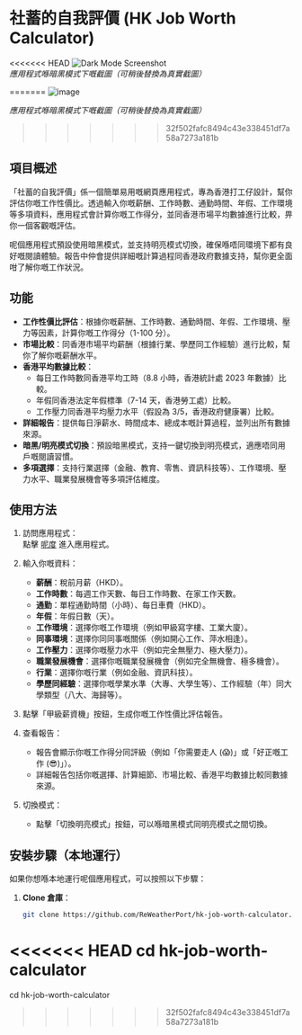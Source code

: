 # 社蓄的自我評價 (HK Job Worth Calculator)

<<<<<<< HEAD
![Dark Mode Screenshot](https://via.placeholder.com/800x400.png?text=Dark+Mode+Screenshot)  
*應用程式喺暗黑模式下嘅截圖（可稍後替換為真實截圖）*

=======
![image](https://github.com/user-attachments/assets/8da3ebc2-47a8-44a2-ab05-51241755d9d7)

*應用程式喺暗黑模式下嘅截圖（可稍後替換為真實截圖）*

>>>>>>> 32f502fafc8494c43e338451df7a58a7273a181b
## 項目概述

「社蓄的自我評價」係一個簡單易用嘅網頁應用程式，專為香港打工仔設計，幫你評估你嘅工作性價比。透過輸入你嘅薪酬、工作時數、通勤時間、年假、工作環境等多項資料，應用程式會計算你嘅工作得分，並同香港市場平均數據進行比較，畀你一個客觀嘅評估。

呢個應用程式預設使用暗黑模式，並支持明亮模式切換，確保喺唔同環境下都有良好嘅閱讀體驗。報告中仲會提供詳細嘅計算過程同香港政府數據支持，幫你更全面咁了解你嘅工作狀況。

## 功能

- **工作性價比評估**：根據你嘅薪酬、工作時數、通勤時間、年假、工作環境、壓力等因素，計算你嘅工作得分（1-100 分）。
- **市場比較**：同香港市場平均薪酬（根據行業、學歷同工作經驗）進行比較，幫你了解你嘅薪酬水平。
- **香港平均數據比較**：
  - 每日工作時數同香港平均工時（8.8 小時，香港統計處 2023 年數據）比較。
  - 年假同香港法定年假標準（7-14 天，香港勞工處）比較。
  - 工作壓力同香港平均壓力水平（假設為 3/5，香港政府健康署）比較。
- **詳細報告**：提供每日淨薪水、時間成本、總成本嘅計算過程，並列出所有數據來源。
- **暗黑/明亮模式切換**：預設暗黑模式，支持一鍵切換到明亮模式，適應唔同用戶嘅閱讀習慣。
- **多項選擇**：支持行業選擇（金融、教育、零售、資訊科技等）、工作環境、壓力水平、職業發展機會等多項評估維度。

## 使用方法

1. 訪問應用程式：  
   點擊 [呢度](https://ReWeatherPort.github.io/hk-job-worth-calculator) 進入應用程式。

2. 輸入你嘅資料：
   - **薪酬**：稅前月薪（HKD）。
   - **工作時數**：每週工作天數、每日工作時數、在家工作天數。
   - **通勤**：單程通勤時間（小時）、每日車費（HKD）。
   - **年假**：年假日數（天）。
   - **工作環境**：選擇你嘅工作環境（例如甲級寫字樓、工業大廈）。
   - **同事環境**：選擇你同同事嘅關係（例如開心工作、萍水相逢）。
   - **工作壓力**：選擇你嘅壓力水平（例如完全無壓力、極大壓力）。
   - **職業發展機會**：選擇你嘅職業發展機會（例如完全無機會、極多機會）。
   - **行業**：選擇你嘅行業（例如金融、資訊科技）。
   - **學歷同經驗**：選擇你嘅學業水準（大專、大學生等）、工作經驗（年）同大學類型（八大、海歸等）。

3. 點擊「甲級薪資機」按鈕，生成你嘅工作性價比評估報告。

4. 查看報告：
   - 報告會顯示你嘅工作得分同評級（例如「你需要走人 (😱)」或「好正嘅工作 (😎)」）。
   - 詳細報告包括你嘅選擇、計算細節、市場比較、香港平均數據比較同數據來源。

5. 切換模式：
   - 點擊「切換明亮模式」按鈕，可以喺暗黑模式同明亮模式之間切換。

## 安裝步驟（本地運行）

如果你想喺本地運行呢個應用程式，可以按照以下步驟：

1. **Clone 倉庫**：
   ```bash
   git clone https://github.com/ReWeatherPort/hk-job-worth-calculator.git
<<<<<<< HEAD
   cd hk-job-worth-calculator
=======
   cd hk-job-worth-calculator
>>>>>>> 32f502fafc8494c43e338451df7a58a7273a181b
